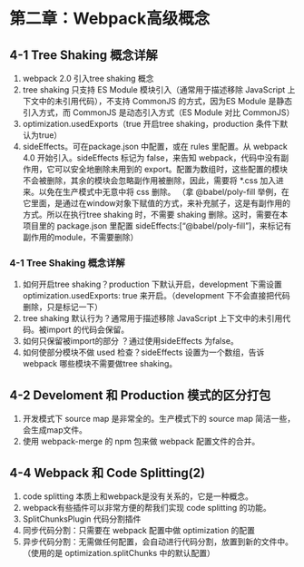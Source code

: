 # 第二章：Webpack高级概念

## 4-1 Tree Shaking 概念详解
1. webpack 2.0 引入tree shaking 概念
2. tree shaking 只支持 ES Module 模块引入（通常用于描述移除 JavaScript 上下文中的未引用代码），不支持 CommonJS 的方式，因为ES Module 是静态引入方式，而 CommonJS 是动态引入方式（ES Module 对比 CommonJS）
3. optimization.usedExports（true 开启tree shaking，production 条件下默认为true）
4. sideEffects。可在package.json 中配置，或在 rules 里配置。从 webpack 4.0 开始引入。sideEffects 标记为 false，来告知 webpack，代码中没有副作用，它可以安全地删除未用到的 export。配置为数组时，这些配置的模块不会被删除，其余的模块会忽略副作用被删除，因此，需要将 *.css 加入进来。以免在生产模式中无意中将 css 删除。 （拿 @babel/poly-fill 举例，在它里面，是通过在window对象下赋值的方式，来补充腻子，这是有副作用的方式。所以在执行tree shaking 时，不需要 shaking 删除。这时，需要在本项目里的 package.json 里配置 sideEffects:[“@babel/poly-fill”]，来标记有副作用的module，不需要删除）
 
### 4-1 Tree Shaking 概念详解

1. 如何开启tree shaking？production 下默认开启，development 下需设置 optimization.usedExports: true 来开启。（development 下不会直接把代码删除，只是标记一下）
2. tree shaking 默认行为？通常用于描述移除 JavaScript 上下文中的未引用代码。被import 的代码会保留。
3. 如何只保留被import的部分 ？通过使用sideEffects 为false。
4. 如何使部分模块不做 used 检查？sideEffects 设置为一个数组，告诉 webpack 哪些模块不需要做tree shaking。
 
## 4-2 Develoment 和 Production 模式的区分打包
1. 开发模式下 source map 是非常全的。生产模式下的 source map 简洁一些，会生成map文件。
2. 使用 webpack-merge 的 npm 包来做 webpack 配置文件的合并。

## 4-4 Webpack 和 Code Splitting(2)
1. code splitting 本质上和webpack是没有关系的，它是一种概念。
2. webpack有些插件可以非常方便的帮我们实现 code splitting 的功能。
3. SplitChunksPlugin 代码分割插件
4. 同步代码分割：只需要在 webpack 配置中做 optimization 的配置
5. 异步代码分割：无需做任何配置，会自动进行代码分割，放置到新的文件中。（使用的是 optimization.splitChunks 中的默认配置）
